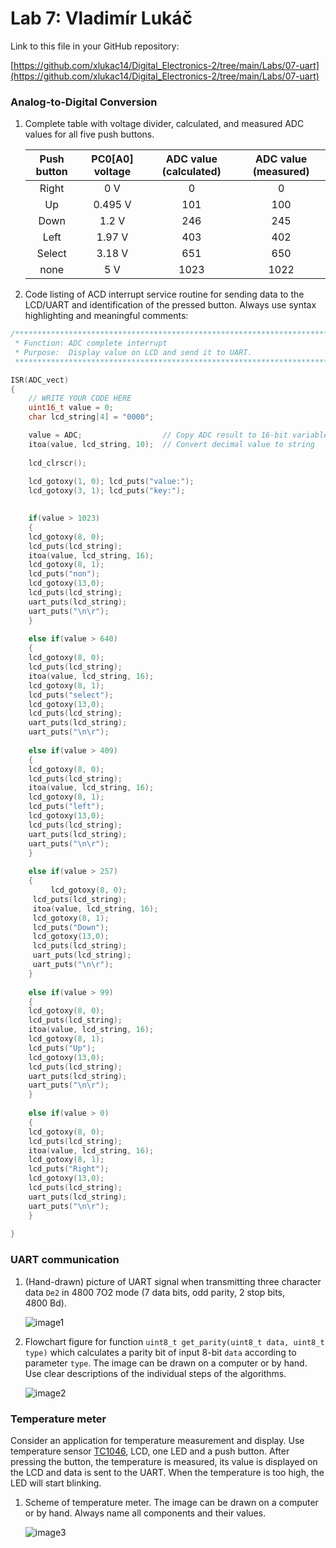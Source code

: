 # Lab 7: Vladimír Lukáč

Link to this file in your GitHub repository:

[https://github.com/xlukac14/Digital_Electronics-2/tree/main/Labs/07-uart](https://github.com/xlukac14/Digital_Electronics-2/tree/main/Labs/07-uart)


### Analog-to-Digital Conversion

1. Complete table with voltage divider, calculated, and measured ADC values for all five push buttons.

   | **Push button** | **PC0[A0] voltage** | **ADC value (calculated)** | **ADC value (measured)** |
   | :-: | :-: | :-: | :-: |
   | Right  | 0&nbsp;V | 0   | 0 |
   | Up     | 0.495&nbsp;V | 101 | 100 |
   | Down   | 1.2&nbsp;V | 246 | 245 |
   | Left   | 1.97&nbsp;V | 403 | 402 |
   | Select | 3.18&nbsp;V | 651 | 650 |
   | none   | 5&nbsp;V | 1023 | 1022 |

2. Code listing of ACD interrupt service routine for sending data to the LCD/UART and identification of the pressed button. Always use syntax highlighting and meaningful comments:

```c
/**********************************************************************
 * Function: ADC complete interrupt
 * Purpose:  Display value on LCD and send it to UART.
 **********************************************************************/

ISR(ADC_vect)
{
    // WRITE YOUR CODE HERE
    uint16_t value = 0;
    char lcd_string[4] = "0000";

    value = ADC;                  // Copy ADC result to 16-bit variable
    itoa(value, lcd_string, 10);  // Convert decimal value to string
    
    lcd_clrscr();
 
    lcd_gotoxy(1, 0); lcd_puts("value:");
    lcd_gotoxy(3, 1); lcd_puts("key:");
 

    if(value > 1023)
    {
	lcd_gotoxy(8, 0);
	lcd_puts(lcd_string);
	itoa(value, lcd_string, 16);
	lcd_gotoxy(8, 1);
	lcd_puts("non");
	lcd_gotoxy(13,0);
	lcd_puts(lcd_string);
	uart_puts(lcd_string);
	uart_puts("\n\r");
    }
	
    else if(value > 640)
    {
	lcd_gotoxy(8, 0);
	lcd_puts(lcd_string);
	itoa(value, lcd_string, 16);
	lcd_gotoxy(8, 1);
	lcd_puts("select");
	lcd_gotoxy(13,0);
	lcd_puts(lcd_string);
	uart_puts(lcd_string);
	uart_puts("\n\r");
		
    else if(value > 409)
    {
	lcd_gotoxy(8, 0);
	lcd_puts(lcd_string);
	itoa(value, lcd_string, 16);
	lcd_gotoxy(8, 1);
	lcd_puts("left");
	lcd_gotoxy(13,0);
	lcd_puts(lcd_string);
	uart_puts(lcd_string);
	uart_puts("\n\r");
    }
			
    else if(value > 257)
    {
         lcd_gotoxy(8, 0);
	 lcd_puts(lcd_string);
	 itoa(value, lcd_string, 16);
	 lcd_gotoxy(8, 1);
	 lcd_puts("Down");
	 lcd_gotoxy(13,0);
	 lcd_puts(lcd_string);
	 uart_puts(lcd_string);
	 uart_puts("\n\r");
    }
	
    else if(value > 99)
    {
	lcd_gotoxy(8, 0);
	lcd_puts(lcd_string);
	itoa(value, lcd_string, 16);
	lcd_gotoxy(8, 1);
	lcd_puts("Up");
	lcd_gotoxy(13,0);
	lcd_puts(lcd_string);
	uart_puts(lcd_string);
	uart_puts("\n\r");
    }
	
    else if(value > 0)
    {
	lcd_gotoxy(8, 0);
	lcd_puts(lcd_string);
	itoa(value, lcd_string, 16);
	lcd_gotoxy(8, 1);
	lcd_puts("Right");
	lcd_gotoxy(13,0);
	lcd_puts(lcd_string);
	uart_puts(lcd_string);
	uart_puts("\n\r");
    }
		
}
```

### UART communication

1. (Hand-drawn) picture of UART signal when transmitting three character data `De2` in 4800 7O2 mode (7 data bits, odd parity, 2 stop bits, 4800&nbsp;Bd).

   ![image1](https://github.com/xlukac14/Digital_Electronics-2/blob/main/Labs/07-uart/images/image1.jpg)

2. Flowchart figure for function `uint8_t get_parity(uint8_t data, uint8_t type)` which calculates a parity bit of input 8-bit `data` according to parameter `type`. The image can be drawn on a computer or by hand. Use clear descriptions of the individual steps of the algorithms.

   ![image2](https://github.com/xlukac14/Digital_Electronics-2/blob/main/Labs/07-uart/images/image2.jpg)


### Temperature meter

Consider an application for temperature measurement and display. Use temperature sensor [TC1046](http://ww1.microchip.com/downloads/en/DeviceDoc/21496C.pdf), LCD, one LED and a push button. After pressing the button, the temperature is measured, its value is displayed on the LCD and data is sent to the UART. When the temperature is too high, the LED will start blinking.

1. Scheme of temperature meter. The image can be drawn on a computer or by hand. Always name all components and their values.

   ![image3](https://github.com/xlukac14/Digital_Electronics-2/blob/main/Labs/07-uart/images/image3.jpg)